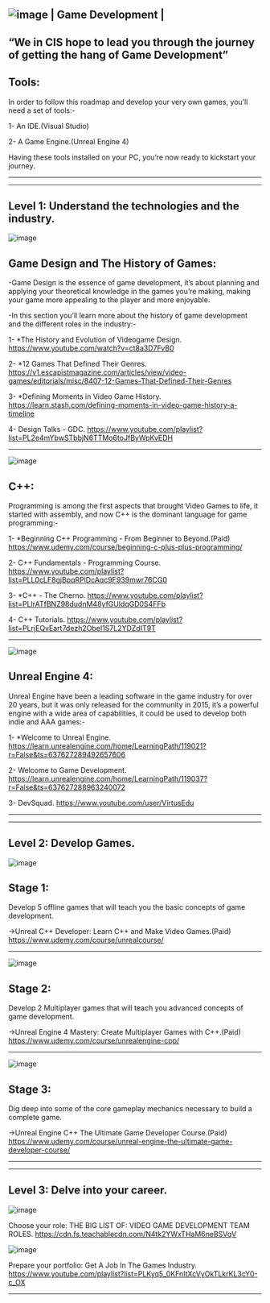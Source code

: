 ![image](https://user-images.githubusercontent.com/55784906/127044306-aaac9d5e-e618-4a16-b46c-290b2ed330b0.png)
| Game Development |
---------------------------------------------------------------------------------------
“We in CIS hope to lead you through the journey of getting the hang of Game Development”
----------------------------------------------------------------------------------------


Tools:
-------
In order to follow this roadmap and develop your very own games, you’ll need a set of tools:-

1- An IDE.(Visual Studio)

2- A Game Engine.(Unreal Engine 4)

Having these tools installed on your PC, you’re now ready to kickstart your journey.

----------------------------------------------------------------------------------------
----------------------------------------------------------------------------------------
Level 1: Understand the technologies and the industry.
------------------------------------------------------

![image](https://user-images.githubusercontent.com/55784906/127045188-301da263-e71e-418d-992c-64d2413cd4d1.png)

Game Design and The History of Games:
-------------------------------------
-Game Design is the essence of game development, it’s about planning and applying your theoretical knowledge in the games you’re making, making your game more appealing to        the player and more enjoyable.

-In this section you’ll learn more about the history of game development and the different roles in the industry:-

  1- *The History and Evolution of Videogame Design.
    https://www.youtube.com/watch?v=ct8a3D7FvB0

  2- *12 Games That Defined Their Genres.
    https://v1.escapistmagazine.com/articles/view/video-games/editorials/misc/8407-12-Games-That-Defined-Their-Genres

  3- *Defining Moments in Video Game History.
    https://learn.stash.com/defining-moments-in-video-game-history-a-timeline

  4- Design Talks - GDC.
    https://www.youtube.com/playlist?list=PL2e4mYbwSTbbjN6TTMo6toJfByWpKvEDH

--------------------------------------------------------------------------------------------------------------------------
![image](https://user-images.githubusercontent.com/55784906/127044984-97e1d8a7-5730-4599-a85b-31ce5cca2a1d.png)
 
 C++: 
 -------------------
Programming is among the first aspects that brought Video Games to life, it started with assembly, and now C++ is the dominant language for game programming:-

  1- *Beginning C++ Programming - From Beginner to Beyond.(Paid)
    https://www.udemy.com/course/beginning-c-plus-plus-programming/

  2- C++ Fundamentals - Programming Course.
    https://www.youtube.com/playlist?list=PLL0cLF8gjBpqRPlDcAqc9F939mwr76CG0

  3- *C++ - The Cherno.
    https://www.youtube.com/playlist?list=PLlrATfBNZ98dudnM48yfGUldqGD0S4FFb

  4- C++ Tutorials.
    https://www.youtube.com/playlist?list=PLrjEQvEart7dezh2ObeI1S7L2YDZdIT9T
        
------------------------------------------------------------------------------------------------------------------------
![image](https://user-images.githubusercontent.com/55784906/127044901-ea6405b1-fbab-49ed-90db-67f99f9cc5f0.png)

Unreal Engine 4:
-----------------
Unreal Engine have been a leading software in the game industry for over 20 years, but it was only released for the community in 2015, it’s a powerful engine with a wide         area of capabilities, it could be used to develop both indie and AAA games:-

  1- *Welcome to Unreal Engine.
    https://learn.unrealengine.com/home/LearningPath/119021?r=False&ts=637627289492657606

  2- Welcome to Game Development.
    https://learn.unrealengine.com/home/LearningPath/119037?r=False&ts=637627288963240072

  3- DevSquad.
    https://www.youtube.com/user/VirtusEdu
        
----------------------------------------------------------------------------------------------------------------------
----------------------------------------------------------------------------------------------------------------------
Level 2: Develop Games.
-----------------------

![image](https://user-images.githubusercontent.com/55784906/127046699-6a4bc78f-f156-41b0-8be3-2ff920776042.png)
 
Stage 1:
-----------
Develop 5 offline games that will teach you the basic concepts of game development.

  ->Unreal C++ Developer: Learn C++ and Make Video Games.(Paid)
      https://www.udemy.com/course/unrealcourse/

---------------------------------------------------------------------------------------------------------------------
![image](https://user-images.githubusercontent.com/55784906/127046730-5acbdacd-2c87-4a83-ac26-402a91b14970.png)
 
 Stage 2:
--------------
Develop 2 Multiplayer games that will teach you advanced concepts of  game development.

  ->Unreal Engine 4 Mastery: Create Multiplayer Games with C++.(Paid)
      https://www.udemy.com/course/unrealengine-cpp/

---------------------------------------------------------------------------------------------------------------------
![image](https://user-images.githubusercontent.com/55784906/127046789-618289df-c1ce-4186-beee-21ac8ec696ba.png)
 
 Stage 3:
-------------------
Dig deep into some of the core gameplay mechanics necessary to build a complete game.

  ->Unreal Engine C++ The Ultimate Game Developer Course.(Paid)
      https://www.udemy.com/course/unreal-engine-the-ultimate-game-developer-course/
          
--------------------------------------------------------------------------------------------------------------------
--------------------------------------------------------------------------------------------------------------------
Level 3: Delve into your career.
--------------------------------
  
   ![image](https://user-images.githubusercontent.com/55784906/127047221-9e16b9a7-79c3-404c-bad3-ad405a4446dc.png)
      
  Choose your role: THE BIG LIST OF: VIDEO GAME DEVELOPMENT TEAM ROLES.
           https://cdn.fs.teachablecdn.com/N4tk2YWxTHaM6neBSVqV


   ![image](https://user-images.githubusercontent.com/55784906/127047234-0e8bde84-d881-4ab4-90da-684680f8e3ac.png)
      
  Prepare your portfolio: Get A Job In The Games Industry.
           https://www.youtube.com/playlist?list=PLKyq5_0KFnItXcVyOkTLkrKL3cY0-c_OX
           
-------------------------------------------------------------------------------------------------------------------------------------------------------------------
